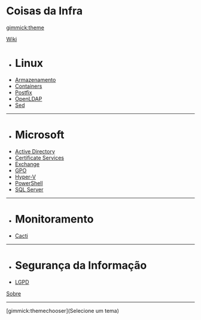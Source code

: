 # Coisas da Infra

[gimmick:theme](cosmo)

[Wiki]()

  * # Linux
  * [Armazenamento](pages/kb/linux/StorMgmt.md)
  * [Containers](pages/kb/linux/Containers.md)
  * [Postfix](pages/kb/linux/postfix.md)
  * [OpenLDAP](OpenLDAP/OpenLDAP_server.md)
  * [Sed](pages/kb/linux/sed.md)
  - - - -
  * # Microsoft
  * [Active Directory](pages/kb/microsoft/ActiveDirectory.md)
  * [Certificate Services](pages/kb/microsoft/adcs/CertificateServices.md)
  * [Exchange](pages/kb/microsoft/ExchangeServer.md)
  * [GPO](pages/kb/microsoft/GroupPolicy.md)
  * [Hyper-V](pages/kb/microsoft/Hyper-V.md)
  * [PowerShell](pages/kb/microsoft/powershell.md)
  * [SQL Server](pages/kb/microsoft/SQLServer.md)
  - - - -
  * # Monitoramento
  * [Cacti](Cacti/Cacti.md)
  - - - -
  * # Segurança da Informação
  * [LGPD](LGPD/LGPD.md)

[Sobre](pages/about.md)
- - - -
[gimmick:themechooser](Selecione um tema)
